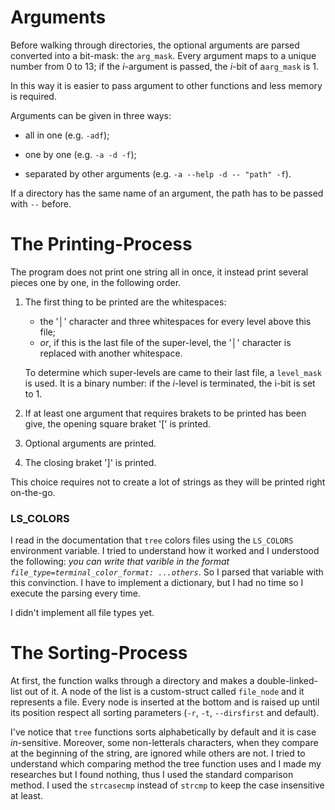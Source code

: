 # Arguments
Before walking through directories, the optional arguments are parsed converted into a bit-mask: the `arg_mask`. Every argument maps to a unique number from $0$ to $13$; if the $i$-argument is passed, the $i$-bit of a`arg_mask` is $1$.

In this way it is easier to pass argument to other functions and less memory is required.

Arguments can be given in three ways:

- all in one (e.g. `-adf`);

- one by one (e.g. `-a -d -f`);

- separated by other arguments (e.g. `-a --help -d -- "path" -f`).

If a directory has the same name of an argument, the path has to be passed with `--` before.

# The Printing-Process
The program does not print one string all in once, it instead print several pieces one by one, in the following order.

1. The first thing to be printed are the whitespaces:

    - the '│' character and three whitespaces for every level above this file;
    - _or_, if this is the last file of the super-level, the '│' character is replaced with another whitespace.

    To determine which super-levels are came to their last file, a `level_mask` is used. It is a binary number: if the $i$-level is terminated, the i-bit is set to $1$.

2. If at least one argument that requires brakets to be printed has been give, the opening square braket '[' is printed.

3. Optional arguments are printed.

4. The closing braket ']' is printed.

This choice requires not to create a lot of strings as they will be printed right on-the-go.

### LS_COLORS
I read in the documentation that `tree` colors files using the `LS_COLORS` environment variable. I tried to understand how it worked and I understood the following: _you can write that varible in the format `file_type=terminal_color_format: ...others`_. So I parsed that variable with this convinction. I have to implement a dictionary, but I had no time so I execute the parsing every time.

I didn't implement all file types yet.

# The Sorting-Process
At first, the function walks through a directory and makes a double-linked-list out of it. A node of the list is a custom-struct called `file_node` and it represents a file. Every node is inserted at the bottom and is raised up until its position respect all sorting parameters (`-r`, `-t`, `--dirsfirst` and default).

I've notice that `tree` functions sorts alphabetically by default and it is case _in_-sensitive. Moreover, some non-letterals characters, when they compare at the beginning of the string, are ignored while others are not. I tried to understand which comparing method the tree function uses and I made my researches but I found nothing, thus I used the standard comparison method. I used the `strcasecmp` instead of `strcmp` to keep the case insensitive at least.
